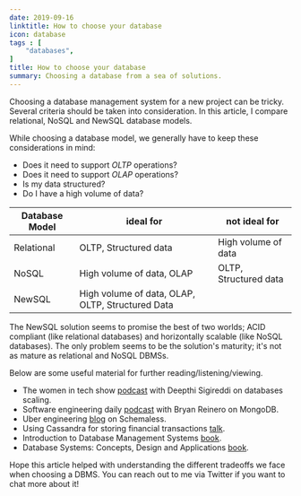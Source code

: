 ```yaml
---
date: 2019-09-16
linktitle: How to choose your database
icon: database
tags : [
    "databases",
]
title: How to choose your database
summary: Choosing a database from a sea of solutions.
---
```


Choosing a database management system for a new project can be tricky. Several criteria should be taken into consideration. In this article, I compare relational, NoSQL and NewSQL database models.

While choosing a database model, we generally have to keep these considerations in mind:

- Does it need to support *OLTP* operations?
- Does it need to support *OLAP* operations?
- Is my data structured?
- Do I have a high volume of data?

|Database Model|ideal for                                       |not ideal for        |
|--------------|------------------------------------------------|---------------------|
|Relational    |OLTP, Structured data                           |High volume of data  |
|NoSQL         |High volume of data, OLAP                       |OLTP, Structured data|
|NewSQL        |High volume of data, OLAP, OLTP, Structured Data|                     |

The NewSQL solution seems to promise the best of two worlds; ACID compliant (like relational databases) and horizontally scalable (like NoSQL databases). The only problem seems to be the solution's maturity; it's not as mature as relational and NoSQL DBMSs.

Below are some useful material for further reading/listening/viewing.

- The women in tech show [podcast](https://player.fm/series/series-2468272/database-scaling-with-deepthi-sigireddi) with Deepthi Sigireddi on databases scaling.
- Software engineering daily [podcast](https://softwareengineeringdaily.com/2015/07/30/mongodb-with-bryan-reinero/) with Bryan Reinero on MongoDB.
- Uber engineering [blog](https://eng.uber.com/schemaless-part-one/) on Schemaless.
- Using Cassandra for storing financial transactions [talk](https://skillsmatter.com/skillscasts/10469-retail-banking-using-cassandra-for-storing-financial-transactions).
- Introduction to Database Management Systems [book](https://learning.oreilly.com/library/view/introduction-to-database/9788131700785/).
- Database Systems: Concepts, Design and Applications [book](https://learning.oreilly.com/library/view/database-systems-concepts/9788177585674/).

Hope this article helped with understanding the different tradeoffs we face when choosing a DBMS. You can reach out to me via Twitter if you want to chat more about it!
